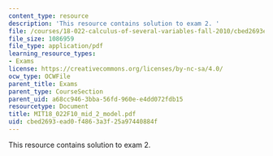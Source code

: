 ```yaml
---
content_type: resource
description: 'This resource contains solution to exam 2. '
file: /courses/18-022-calculus-of-several-variables-fall-2010/cbed2693ead0f4863a3f25a97440884f_MIT18_022F10_mid_2_model.pdf
file_size: 1086959
file_type: application/pdf
learning_resource_types:
- Exams
license: https://creativecommons.org/licenses/by-nc-sa/4.0/
ocw_type: OCWFile
parent_title: Exams
parent_type: CourseSection
parent_uid: a68cc946-3bba-56fd-960e-e4dd072fdb15
resourcetype: Document
title: MIT18_022F10_mid_2_model.pdf
uid: cbed2693-ead0-f486-3a3f-25a97440884f
---
```

This resource contains solution to exam 2. 